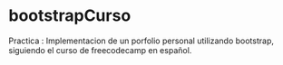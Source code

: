 # bootstrapCurso
Practica :  Implementacion de un porfolio personal utilizando bootstrap, siguiendo el curso de freecodecamp en español.

